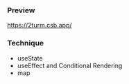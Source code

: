 ### Preview
https://2turm.csb.app/

### Technique
+ useState
+ useEffect and Conditional Rendering
+ map
